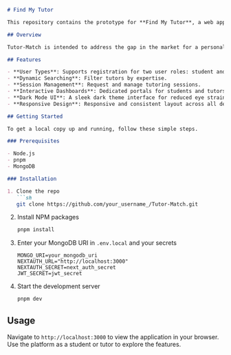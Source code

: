 ```markdown
# Find My Tutor

This repository contains the prototype for **Find My Tutor**, a web application designed to connect students with tutors. It leverages Next.js for a dynamic, server-side rendered user experience and MongoDB for efficient data management.

## Overview

Tutor-Match is intended to address the gap in the market for a personalized, hands-on tutoring platform that spans various fields such as academics, sports, and music. With its user-friendly interface and matching system, the prototype aims to facilitate seamless interactions between students and tutors.

## Features

- **User Types**: Supports registration for two user roles: student and tutor.
- **Dynamic Searching**: Filter tutors by expertise.
- **Session Management**: Request and manage tutoring sessions.
- **Interactive Dashboards**: Dedicated portals for students and tutors to manage their profiles and sessions.
- **Dark Mode UI**: A sleek dark theme interface for reduced eye strain.
- **Responsive Design**: Responsive and consistent layout across all devices

## Getting Started

To get a local copy up and running, follow these simple steps.

### Prerequisites

- Node.js
- pnpm
- MongoDB

### Installation

1. Clone the repo
   ```sh
   git clone https://github.com/your_username_/Tutor-Match.git
   ```
2. Install NPM packages
   ```sh
   pnpm install
   ```
3. Enter your MongoDB URI in `.env.local` and your secrets
   ```env
   MONGO_URI=your_mongodb_uri
   NEXTAUTH_URL="http://localhost:3000"
   NEXTAUTH_SECRET=next_auth_secret
   JWT_SECRET=jwt_secret
   ```
4. Start the development server
   ```sh
   pnpm dev
   ```

## Usage

Navigate to `http://localhost:3000` to view the application in your browser. Use the platform as a student or tutor to explore the features.

